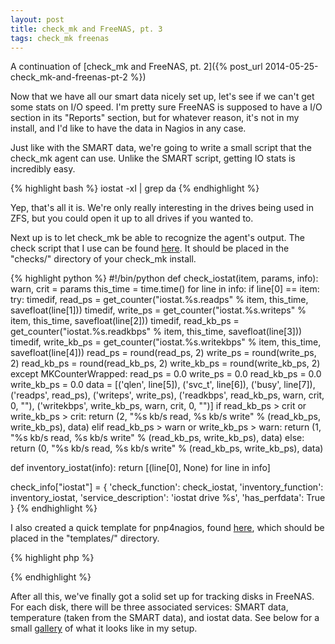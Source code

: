 ```yaml
---
layout: post
title: check_mk and FreeNAS, pt. 3
tags: check_mk freenas
---
```


A continuation of [check_mk and FreeNAS,  pt. 2]({% post_url 2014-05-25-check_mk-and-freenas-pt-2 %})

Now that we have all our smart data nicely set up, let's see if we can't
get some stats on I/O speed. I'm pretty sure FreeNAS is supposed to have
a I/O section in its "Reports" section, but for whatever reason, it's
not in my install, and I'd like to have the data in Nagios in any case.

Just like with the SMART data, we're going to write a small script that
the check\_mk agent can use. Unlike the SMART script, getting IO stats
is incredibly easy.

{% highlight bash %}
iostat -xI | grep da
{% endhighlight %}

Yep, that's all it is. We're only really interesting in the drives being
used in ZFS, but you could open it up to all drives if you wanted to.

Next up is to let check\_mk be able to recognize the agent's output. The
check script that I use can be found
[here](/check_mk_freenas_iostat/iostat). It should be placed in the
"checks/" directory of your check\_mk install.

{% highlight python %}
#!/bin/python
def check_iostat(item, params, info):
    warn, crit = params
    this_time = time.time()
    for line in info:
        if line[0] == item:
            try:
                timedif, read_ps = get_counter("iostat.%s.readps" % item, this_time, savefloat(line[1]))
                timedif, write_ps = get_counter("iostat.%s.writeps" % item, this_time, savefloat(line[2]))
                timedif, read_kb_ps = get_counter("iostat.%s.readkbps" % item, this_time, savefloat(line[3]))
                timedif, write_kb_ps = get_counter("iostat.%s.writekbps" % item, this_time, savefloat(line[4]))
                read_ps = round(read_ps, 2)
                write_ps = round(write_ps, 2)
                read_kb_ps = round(read_kb_ps, 2)
                write_kb_ps = round(write_kb_ps, 2)
            except MKCounterWrapped:
                read_ps = 0.0
                write_ps = 0.0
                read_kb_ps = 0.0
                write_kb_ps = 0.0
            data = [('qlen', line[5]),
                    ('svc_t', line[6]),
                    ('busy', line[7]),
                    ('readps', read_ps),
                    ('writeps', write_ps),
                    ('readkbps', read_kb_ps, warn, crit, 0, ""),
                    ('writekbps', write_kb_ps, warn, crit, 0, "")]
            if read_kb_ps > crit or write_kb_ps > crit:
                return (2, "%s kb/s read, %s kb/s write" % (read_kb_ps, write_kb_ps), data)
            elif read_kb_ps > warn or write_kb_ps > warn:
                return (1, "%s kb/s read, %s kb/s write" % (read_kb_ps, write_kb_ps), data)
            else:
                return (0, "%s kb/s read, %s kb/s write" % (read_kb_ps, write_kb_ps), data)

def inventory_iostat(info):
    return [(line[0], None) for line in info]

check_info["iostat"] = {
    'check_function':            check_iostat,
    'inventory_function':        inventory_iostat,
    'service_description':       'iostat drive %s',
    'has_perfdata':              True
}
{% endhighlight %}

I also created a quick template for pnp4nagios, found
[here](/check_mk_freenas_iostat/check_mk-iostat.php), which should be
placed in the "templates/" directory.

{% highlight php %}
<?php
#
# Plugin: check_mk-iostat
#
$ds_name[1] = "$NAGIOS_AUTH_SERVICEDESC";

$parts = explode("_", $servicedesc);
$disk = $parts[2];

$opt[1] = "--vertical-label 'Throughput (mb/s)' --title \"Disk throughput $hostname - disk $disk\" ";

$INDEX = array_flip($NAME);

$def[1] = rrd::def("readkbps", $RRDFILE[$INDEX['readkbps']], $DS[$INDEX['readkbps']], "AVERAGE");
$def[1] .= rrd::cdef("readmbps", "readkbps,1024,/");
$def[1] .= rrd::cdef("readmbps_neg", "readmbps,-1,*");
$def[1] .= rrd::def("writekbps", $RRDFILE[$INDEX['writekbps']], $DS[$INDEX['writekbps']], "AVERAGE");
$def[1] .= rrd::cdef("writembps", "writekbps,1024,/");
$def[1] .= rrd::cdef("writembps_neg", "writembps,-1,*");

if ($WARN[1] != "") {
  $def[1] .= "HRULE:$WARN[1]#FFFF00 ";
}
if ($CRIT[1] != "") {
  $def[1] .= "HRULE:$CRIT[1]#FF0000 ";
}
$def[1] .= rrd::area("readmbps", "#40c080", "Read  ") ;
$def[1] .= rrd::gprint("readmbps", "LAST", "%6.1lf MB/s last ");
$def[1] .= rrd::gprint("readmbps", "AVERAGE", "%6.1lf MB/s avg ");
$def[1] .= rrd::gprint("readmbps", "MAX", "%6.1lf MB/s max\\n");
$def[1] .= rrd::area("writembps_neg", "#4080c0", "Write ") ;
$def[1] .= rrd::gprint("writembps", "LAST", "%6.1lf MB/s last ");
$def[1] .= rrd::gprint("writembps", "AVERAGE", "%6.1lf MB/s avg ");
$def[1] .= rrd::gprint("writembps", "MAX", "%6.1lf MB/s max\\n");

$opt[2] = "--vertical-label 'Throughput (ops/s)' --title \"Disk throughput $hostname - disk $disk\" ";
$def[2] = rrd::def("readps", $RRDFILE[$INDEX['readps']], $DS[$INDEX['readps']], "AVERAGE");
$def[2] .= rrd::def("writeps", $RRDFILE[$INDEX['writeps']], $DS[$INDEX['writeps']], "AVERAGE");
$def[2] .= rrd::cdef("writeps_neg", "writeps,-1,*");
$def[2] .= rrd::area("readps", "#40c080", "Read  ");
$def[2] .= rrd::gprint("readps", array("LAST", "AVERAGE", "MAX"), "%6.2lf ");
$def[2] .= rrd::area("writeps_neg", "#4080c0", "Write ");
$def[2] .= rrd::gprint("writeps", array("LAST", "AVERAGE", "MAX"), "%6.2lf ");

$ds_name[3] = "$NAGIOS_AUTH_SERVICEDESC";
$opt[3] = "--vertical-label 'Duration (ms)' --title \"Transaction Duration $hostname - disk $disk\" ";
$def[3] = rrd::def("svc_t", $RRDFILE[$INDEX['svc_t']], $DS[$INDEX['svc_t']], "AVERAGE");
$def[3] .= rrd::line1("svc_t", "#FF2211", "Duration") ;
$def[3] .= rrd::gprint("svc_t", array("LAST", "AVERAGE", "MAX"), "%6.2lf ");

$ds_name[4] = "$NAGIOS_AUTH_SERVICEDESC";
$opt[4] = "--vertical-label '% Busy' --title \"% of time transaction were blocked $hostname - disk $disk\" ";
$def[4] = rrd::def("busy", $RRDFILE[$INDEX['busy']], $DS[$INDEX['busy']], "AVERAGE");
$def[4] .= rrd::area("busy", "#3366FF", "Busy") ;
$def[4] .= rrd::gprint("busy", array("LAST", "AVERAGE", "MAX"), "%6.2lf ");

$ds_name[5] = "$NAGIOS_AUTH_SERVICEDESC";
$opt[5] = "--vertical-label 'Length' --title \"Transaction Queue length $hostname - disk $disk\" ";
$def[5] = rrd::def("qlen", $RRDFILE[$INDEX['qlen']], $DS[$INDEX['qlen']], "AVERAGE");
$def[5] .= rrd::line1("qlen", "#FF2211", "Queue") ;
$def[5] .= rrd::gprint("qlen", array("LAST", "AVERAGE", "MAX"), "%6.2lf ");
?>
{% endhighlight %}

After all this, we've finally got a solid set up for tracking disks in
FreeNAS. For each disk, there will be three associated services: SMART
data, temperature (taken from the SMART data), and iostat data. See
below for a small [gallery](/galleries/check_mk/) of what it looks like
in my setup.
